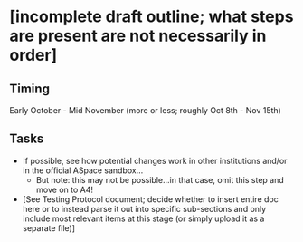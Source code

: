 # [incomplete draft outline; what steps are present are not necessarily in order]

## Timing

Early October - Mid November (more or less; roughly Oct 8th - Nov 15th)

## Tasks

- If possible, see how potential changes work in other institutions and/or in the official ASpace sandbox...
  - But note: this may not be possible...in that case, omit this step and move on to A4!
- [See Testing Protocol document; decide whether to insert entire doc here or to instead parse it out into specific sub-sections and only include most relevant items at this stage (or simply upload it as a separate file)]
